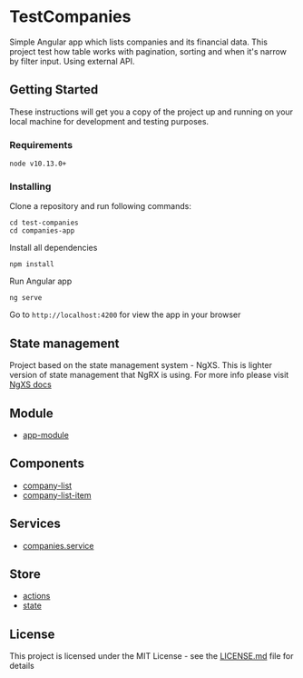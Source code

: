 # TestCompanies

Simple Angular app which lists companies and its financial data.
This project test how table works with pagination, sorting and when it's narrow by filter input. Using external API.

## Getting Started

These instructions will get you a copy of the project up and running on your local machine for development and testing purposes.

### Requirements

```
node v10.13.0+
```

### Installing

Clone a repository and run following commands:

```
cd test-companies
cd companies-app
```

Install all dependencies

```
npm install
```

Run Angular app

```
ng serve
```

Go to `http://localhost:4200` for view the app in your browser

## State management

Project based on the state management system - NgXS. This is lighter version of state management that NgRX is using.
For more info please visit [NgXS docs](https://www.ngxs.io/)

## Module

- [app-module](docs/app-module.md)

## Components

- [company-list](docs/company-list.md)
- [company-list-item](docs/company-list-item.md)

## Services

- [companies.service](docs/companies.service.md)

## Store

- [actions](docs/actions.md)
- [state](docs/state.md)

## License

This project is licensed under the MIT License - see the [LICENSE.md](LICENSE.md) file for details

